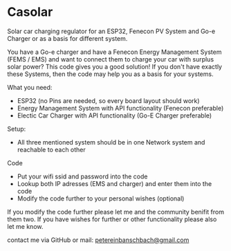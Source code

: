 # Casolar
Solar car charging regulator for an ESP32, Fenecon PV System and Go-e Charger or as a basis for different system.

You have a Go-e charger and have a Fenecon Energy Management System (FEMS / EMS) and want to connect them to charge your car with surplus solar power? This code gives you a good solution! If you don't have exactly these Systems, then the code may help you as a basis for your systems. 

What you need:
- ESP32 (no Pins are needed, so every board layout should work)
- Energy Management System with API functionality (Fenecon preferable)
- Electic Car Charger with API functionality (Go-E Charger preferable)

Setup:
- All three mentioned system should be in one Network system and reachable to each other

Code
- Put your wifi ssid and password into the code
- Lookup both IP adresses (EMS and charger) and enter them into the code
- Modify the code further to your personal wishes (optional)

If you modify the code further please let me and the community benifit from them two. 
If you have wishes for further or other functionality please also let me know. 

contact me via GitHub or mail: petereinbanschbach@gmail.com

